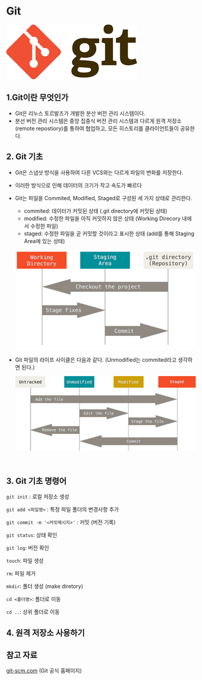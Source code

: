 # Git



![git](img/git.png)





## 1.Git이란 무엇인가



- Git은 리누스 토르발즈가 개발한 분산 버전 관리 시스템이다.
- 분선 버전 관리 시스템은 중앙 집중식 버전 관리 시스템과 다르게 원격 저장소(remote repostiory)를 통하여 협업하고, 모든 히스토리를 클라이언트들이 공유한다.



## 2. Git 기초



- Git은 스냅샷 방식을 사용하여 다른 VCS와는 다르게 파일의 변화를 저장한다.

- 이러한 방식으로 인해 데이터의 크기가 작고 속도가 빠르다

- Git는 파일을 Commited, Modified, Staged로 구성된 세 가지 상태로 관리한다.
  - commited: 데이터가 커밋된 상태 (.git directory에 커밋된 상태)
  - modified:  수정한 파일을 아직 커밋하지 않은 상태 (Working Direcory 내에서 수정한 파일)
  - staged: 수정한 파일을 곧 커밋할 것이라고 표시한 상태 (add를 통해 Staging Area에 있는 상태)
  
  ![areas](img/areas.png)



- Git 파일의 라이프 사이클은 다음과 같다. (Unmodified는 commited라고 생각하면 된다.)

  

  ![life](img/life.png)

  

​	

## 3. Git 기초 명령어



`git init` : 로컬 저장소 생성

`git add <파일명>` : 특정 파일 폴더의 변경사항 추가

`git commit -m '<커밋메시지>'` : 커밋 (버전 기록)

`git status`: 상태 확인

`git log`: 버전 확인

`touch`: 파일 생성

`rm`: 파일 제거

`mkdir`: 폴더 생성 (make diretory)

`cd <폴더명>`: 폴더로 이동

`cd ..`: 상위 폴더로 이동



##  4. 원격 저장소 사용하기







## 참고 자료



[git-scm.com](https://git-scm.com/book/ko/v2/%EC%8B%9C%EC%9E%91%ED%95%98%EA%B8%B0-Git-%EA%B8%B0%EC%B4%88) (Git 공식 홈페이지)
